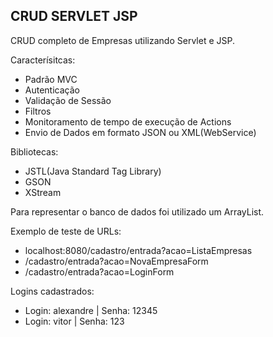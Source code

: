 ## CRUD SERVLET JSP

CRUD completo de Empresas utilizando Servlet e JSP.

Caracterísitcas:
- Padrão MVC
- Autenticação
- Validação de Sessão
- Filtros
- Monitoramento de tempo de execução de Actions
- Envio de Dados em formato JSON ou XML(WebService)

Bibliotecas:
- JSTL(Java Standard Tag Library)
- GSON
- XStream

Para representar o banco de dados foi utilizado um ArrayList.

Exemplo de teste de URLs:
- localhost:8080/cadastro/entrada?acao=ListaEmpresas
- /cadastro/entrada?acao=NovaEmpresaForm
- /cadastro/entrada?acao=LoginForm

Logins cadastrados:
- Login: alexandre | Senha: 12345
- Login: vitor | Senha: 123

